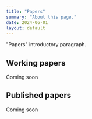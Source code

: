 ```yaml
---
title: "Papers"
summary: "About this page."
date: 2024-06-01
layout: default
---
```


"Papers" introductory paragraph.

## Working papers
Coming soon

## Published papers
Coming soon
